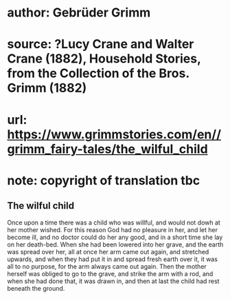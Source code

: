 # author: Gebrüder Grimm
# source: ?Lucy Crane and Walter Crane (1882), Household Stories, from the Collection of the Bros. Grimm (1882)
# url: https://www.grimmstories.com/en//grimm_fairy-tales/the_wilful_child
# note: copyright of translation tbc

## The wilful child 

Once upon a time there was a child who was willful, and would not dowh
at her mother wished. For this reason God had no pleasure in her, and
let her become ill, and no doctor could do her any good, and in a short
time she lay on her death-bed. When she had been lowered into her grave,
and the earth was spread over her, all at once her arm came out again,
and stretched upwards, and when they had put it in and spread fresh
earth over it, it was all to no purpose, for the arm always came out
again. Then the mother herself was obliged to go to the grave, and
strike the arm with a rod, and when she had done that, it was drawn in,
and then at last the child had rest beneath the ground.
